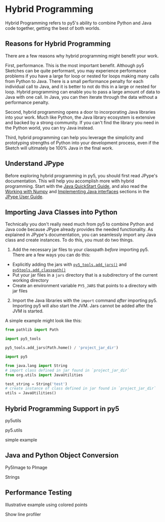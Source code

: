 # Hybrid Programming

Hybrid Programming refers to py5's ability to combine Python and Java code together, getting the best of both worlds.

## Reasons for Hybrid Programming

There are a few reasons why hybrid programming might benefit your work.

First, performance. This is the most important benefit. Although py5 Sketches can be quite performant, you may experience performance problems if you have a large for loop or nested for loops making many calls from Python to Java. There is a small performance penalty for each individual call to Java, and it is better to not do this in a large or nested for loop. Hybrid programming can enable you to pass a large amount of data to Java with one call. In Java, you can then iterate through the data without a performance penalty.

Second, hybrid programming opens a door to incorporating Java libraries into your work. Much like Python, the Java library ecosystem is extensive and backed by a strong community. If you can't find the library you need in the Python world, you can try Java instead.

Third, hybrid programming can help you leverage the simplicity and prototyping strengths of Python into your development process, even if the Sketch will ultimately be 100% Java in the final work.

## Understand JPype

Before exploring hybrid programming in py5, you should first read JPype's documentation. This will help you accomplish more with hybrid programming. Start with the [Java QuickStart Guide](https://jpype.readthedocs.io/en/latest/quickguide.html), and also read the [Working with Numpy](https://jpype.readthedocs.io/en/latest/userguide.html#working-with-numpy) and [Implementing Java interfaces](https://jpype.readthedocs.io/en/latest/userguide.html#implementing-java-interfaces) sections in the [JPype User Guide](https://jpype.readthedocs.io/en/latest/userguide.html).

## Importing Java Classes into Python

Technically you don't really need much from py5 to combine Python and Java code because JPype already provides the needed functionality. As explained in JPype's documentation, you can seamlessly import any Java class and create instances. To do this, you must do two things.

1. Add the necessary jar files to your classpath *before* importing py5. There are a few ways you can do this:
  * Explicitly adding the jars with [`py5_tools.add_jars()`](reference/py5_tools_add_jars) and [`py5tools.add_classpath()`](reference/py5tools_add_classpath)
  * Put your jar files in a `jars` directory that is a subdirectory of the current working directory
  * Create an environment variable `PY5_JARS` that points to a directory with jar files
2. Import the Java libraries with the `import` command *after* importing py5. Importing py5 will also start the JVM. Jars cannot be added after the JVM is started.

A simple example might look like this:

```python
from pathlib import Path

import py5_tools

py5_tools.add_jars(Path.home() / 'project_jar_dir')

import py5

from java.lang import String
# import class defined in jar found in `project_jar_dir`
from org.utils import JavaUtilities

test_string = String('test')
# create instance of class defined in jar found in `project_jar_dir`
utils = JavaUtilities()
```

## Hybrid Programming Support in py5

py5utils

py5.utils

simple example

## Java and Python Object Conversion

Py5Image to PImage

Strings

## Performance Testing

Illustrative example using colored points

Show line profiler

